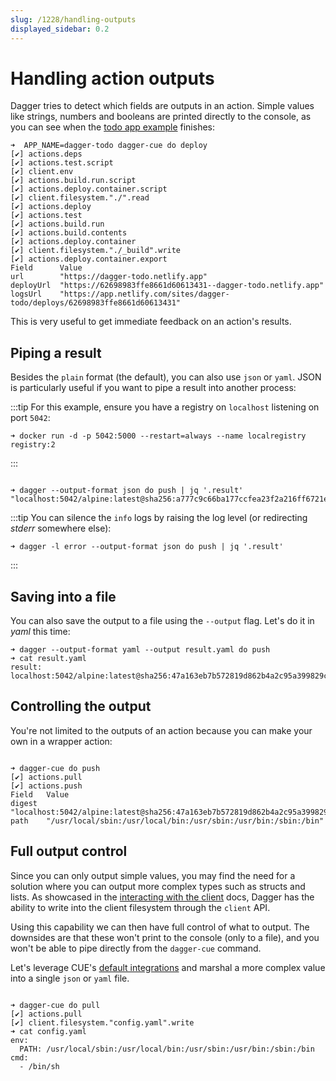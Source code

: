 ```yaml
---
slug: /1228/handling-outputs
displayed_sidebar: 0.2
---
```


# Handling action outputs

Dagger tries to detect which fields are outputs in an action. Simple values like strings, numbers and booleans are printed directly to the console, as you can see when the [todo app example](/1200/local-dev) finishes:

```shell
➜  APP_NAME=dagger-todo dagger-cue do deploy
[✔] actions.deps
[✔] actions.test.script
[✔] client.env
[✔] actions.build.run.script
[✔] actions.deploy.container.script
[✔] client.filesystem."./".read
[✔] actions.deploy
[✔] actions.test
[✔] actions.build.run
[✔] actions.build.contents
[✔] actions.deploy.container
[✔] client.filesystem."./_build".write
[✔] actions.deploy.container.export
Field      Value
url        "https://dagger-todo.netlify.app"
deployUrl  "https://62698983ffe8661d60613431--dagger-todo.netlify.app"
logsUrl    "https://app.netlify.com/sites/dagger-todo/deploys/62698983ffe8661d60613431"

```

This is very useful to get immediate feedback on an action's results.

## Piping a result

Besides the `plain` format (the default), you can also use `json` or `yaml`. JSON is particularly useful if you want to pipe a result into another process:

:::tip
For this example, ensure you have a registry on `localhost` listening on port `5042`:

```shell
➜ docker run -d -p 5042:5000 --restart=always --name localregistry registry:2
```

:::

```cue file=../../tests/guides/handling-outputs/default.cue

```

```shell
➜ dagger --output-format json do push | jq '.result'
"localhost:5042/alpine:latest@sha256:a777c9c66ba177ccfea23f2a216ff6721e78a662cd17019488c417135299cd89"
```

:::tip
You can silence the `info` logs by raising the log level (or redirecting _stderr_ somewhere else):

```shell
➜ dagger -l error --output-format json do push | jq '.result'
```

:::

## Saving into a file

You can also save the output to a file using the `--output` flag. Let's do it in _yaml_ this time:

```shell
➜ dagger --output-format yaml --output result.yaml do push
➜ cat result.yaml
result: localhost:5042/alpine:latest@sha256:47a163eb7b572819d862b4a2c95a399829c8c79fab51f1d40c59708aa0e35331
```

## Controlling the output

You're not limited to the outputs of an action because you can make your own in a wrapper action:

```cue file=../../tests/guides/handling-outputs/wrapper.cue

```

```shell
➜ dagger-cue do push
[✔] actions.pull
[✔] actions.push
Field   Value
digest  "localhost:5042/alpine:latest@sha256:47a163eb7b572819d862b4a2c95a399829c8c79fab51f1d40c59708aa0e35331"
path    "/usr/local/sbin:/usr/local/bin:/usr/sbin:/usr/bin:/sbin:/bin"
```

## Full output control

Since you can only output simple values, you may find the need for a solution where you can output more complex types such as structs and lists. As showcased in the [interacting with the client](../../core-concepts/1203-client.md) docs, Dagger has the ability to write into the client filesystem through the `client` API.

Using this capability we can then have full control of what to output. The downsides are that these won't print to the console (only to a file), and you won't be able to pipe directly from the `dagger-cue` command.

Let's leverage CUE's [default integrations](https://cuelang.org/docs/integrations/) and marshal a more complex value into a single `json` or `yaml` file.

```cue file=../../tests/guides/handling-outputs/control.cue

```

```shell
➜ dagger-cue do pull
[✔] actions.pull
[✔] client.filesystem."config.yaml".write
➜ cat config.yaml
env:
  PATH: /usr/local/sbin:/usr/local/bin:/usr/sbin:/usr/bin:/sbin:/bin
cmd:
  - /bin/sh
```
